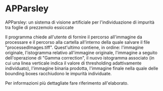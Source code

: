 # APParsley
APParsley: un sistema di visione artificiale per l'individuazione di impurità tra foglie di prezzemolo essiccate

Il programma chiede all'utente di fornire il percorso all'immagine da processare e il percorso alla cartella all'interno della quale salvare il file "processedImages.tiff". Quest'ultimo contiene, in ordine: l'immagine originale, l'istogramma relativo all'immagine originale, l'immagine a seguito dell'operazione di "Gamma correction", il nuovo istogramma associato (in cui una linea verticale indica il valore di thresholding adattivamente individuato), l'immagine binaria prodotta, l'immagine finale nella quale delle bounding boxes racchiudono le impurità individuate.

Per informazioni più dettagliate fare riferimento all'elaborato.

